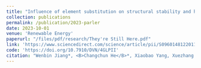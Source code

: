 ```yaml
---
title: "Influence of element substitution on structural stability and hydrogen storage performance: a theoretical and experimental study on TiCr2-xMnx alloy"
collection: publications
permalink: /publication/2023-parler
date: 2023-10-01
venue: 'Renewable Energy'
paperurl: "/files/pdf/research/They're Still Here.pdf"
link: 'https://www.sciencedirect.com/science/article/pii/S0960148122011156'
code: 'https://doi.org/10.7910/DVN/4GLPII'
citation: "Wenbin Jiang*, <B>Changchun He</B>*, Xiaobao Yang, Xuezhang Xiao, Liuzhang Ouyang, Min Zhu 2023. &quot;Influence of element substitution on structural stability and hydrogen storage performance: a theoretical and experimental study on TiCr2-xMnx alloy.&quot; <i>Renewable Energy</i> 197, 564-573. <br> doi:https://www.sciencedirect.com/science/article/pii/S0960148122011156"
---
```

